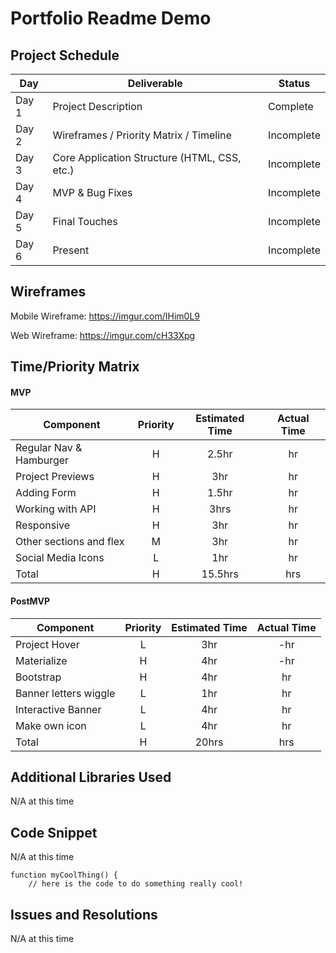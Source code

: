 # Portfolio Readme Demo


## Project Schedule

|  Day | Deliverable | Status
|---|---| ---|
|Day 1| Project Description | Complete
|Day 2| Wireframes / Priority Matrix / Timeline | Incomplete
|Day 3| Core Application Structure (HTML, CSS, etc.) | Incomplete
|Day 4| MVP & Bug Fixes | Incomplete
|Day 5| Final Touches | Incomplete
|Day 6| Present | Incomplete

## Wireframes
Mobile Wireframe: https://imgur.com/IHim0L9

Web Wireframe: https://imgur.com/cH33Xpg

## Time/Priority Matrix 


#### MVP
| Component | Priority | Estimated Time | Actual Time |
| --- | :---: |  :---: | :---: | 
| Regular Nav & Hamburger | H | 2.5hr | hr |  
| Project Previews | H | 3hr | hr |
| Adding Form | H | 1.5hr|  hr | 
| Working with API | H | 3hrs|  hr | 
| Responsive | H | 3hr | hr | hr |
| Other sections and flex| M | 3hr | hr|
| Social Media Icons | L | 1hr |  hr |
| Total | H | 15.5hrs| hrs |


#### PostMVP
| Component | Priority | Estimated Time | Actual Time |
| --- | :---: |  :---: | :---: | 
| Project Hover | L | 3hr | -hr | hr |
| Materialize | H | 4hr | -hr | hr |
| Bootstrap | H | 4hr | hr |
| Banner letters wiggle | L | 1hr | hr |
| Interactive Banner | L | 4hr | hr |
| Make own icon | L | 4hr | hr |
| Total | H | 20hrs| hrs |


## Additional Libraries Used

 N/A at this time

## Code Snippet

N/A at this time

```
function myCoolThing() {
	// here is the code to do something really cool!
```

## Issues and Resolutions

 N/A at this time